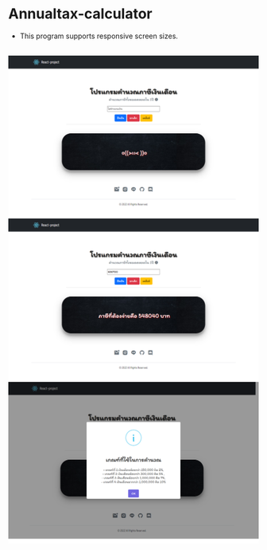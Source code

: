 # Annualtax-calculator
- This program supports responsive screen sizes.
<br/>
<img src="1.png">
<img src="2.png">
<img src="3.png">

